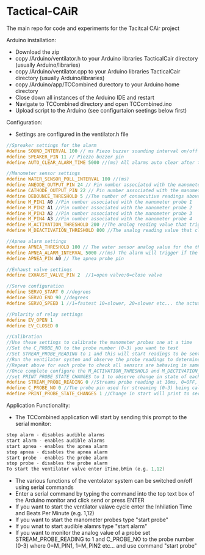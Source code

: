 # Tactical-CAiR
The main repo for code and experiments for the Tacitcal CAir project

Arduino installation:
 - Download the zip
 - copy /Arduino/ventilator.h to your Arduino libraries TacticalCair directory (usually Arduino/libraries)
 - copy /Arduino/ventilator.cpp to your Arduino libraries TacticalCair directory (usually Arduino/libraries)
 - copy /Arduino/app/TCCombined durectory to your Arduino home directory
 - Close down all instances of the Arduino IDE and restart 
 - Navigate to TCCombined directory and open TCCombined.ino
 - Upload script to the Arduino (see configurtaion seetings below first)
 
 Configuration:
 - Settings are configured in the ventilator.h file

```c++
//Spreaker settings for the alarm
#define SOUND_INTERVAL 100 // ms Piezo buzzer sounding interval on/off
#define SPEAKER_PIN 11 // Piezzo buzzer pin
#define AUTO_CLEAR_ALARM_TIME 5000 //(ms) All alarms auto clear after this threshold

//Manometer sensor settings
#define WATER_SENSOR_POLL_INTERVAL 100 //(ms) 
#define ANEODE_OUTPUT_PIN 24 // Pin number associated with the manometer aneode 
#define CATHODE_OUTPUT_PIN 22 // Pin number associated with the manometer cathode
#define DEBOUNCE_THRESHOLD 5 //The number of consecutive readings above/below the threshold
#define M_PIN1 A0 //Pin number associated with the manometer probe 1
#define M_PIN2 A1 //Pin number associated with the manometer probe 2
#define M_PIN3 A2 //Pin number associated with the manometer probe 3
#define M_PIN4 A3 //Pin number associated with the manometer probe 4
#define M_ACTIVATION_THRESHOLD 200 //The analog reading value that triggers an immersed state
#define M_DEACTIVATION_THRESHOLD 800 //The analog reading value that clears an immersed state (i.e. sensor not immersed)

//Apnea alarm settings
#define APNEA_THRESHOLD 100 // The water sensor analog value for the the apnea alarm
#define APNEA_ALARM_INTERVAL 5000 //(ms) The alarm will trigger if the water sensor has not crossed the threshold
#define APNEA_PIN A0 // The apnea probe pin

//Exhaust valve settings
#define EXHAUST_VALVE_PIN 2  //1=open valve;0=close valve

//Servo configuration 
#define SERVO_START 0 //degrees
#define SERVO_END 90 //degrees
#define SERVO_SPEED 1 //1=fastest 10=slower, 20=slower etc... the actual speed depends on the servo

//Polarity of relay settings
#define EV_OPEN 1
#define EV_CLOSED 0

//Calibration
//Use these settings to calibrate the manometer probes one at a time
//Set the C_PROBE_NO to the probe number (0-3) you want to test
//Set STREAM_PROBE_READING to 1 and this will start readings to be sent to the serial port in real time
//Run the ventilator system and observe the probe readings to determine min/max thresholds
//Repeat above for each probe to check all sensors are behaving in same
//Once complete configure the M_ACTIVATION_THRESHOLD and M_DECTIVATION_THRESHOLD 
//set PRINT_PROBE_STATE_CHANGES to 1 to observe change in state of each probe in real time 
#define STREAM_PROBE_READING 0 //Streams probe reading at 10ms, 0=OFF, 1=ON , NB:switch off for production
#define C_PROBE_NO 0 //The probe pin used for streaming (0-3) being calibrated
#define PRINT_PROBE_STATE_CHANGES 1 //Change in start will print to serial
```

Application Functionality:
 - The TCCombined application will start by sending this prompt to the serial monitor:
 
 ```c++
 stop alarm - disables audible alarms
start alarm - enables audible alarms
start apnea - enables the apnea alarm
stop apnea - disables the apnea alarm
start probe - enables the probe alarm
stop probe - disables the probe alarm
To start the ventilator valve enter iTime,bMin (e.g. 1,12)
 ```
 
- The various functions of the ventolator system can be switched on/off using serial commands
- Enter a serial command by typing the command into the top text box of the Arduino monitor and click send or press ENTER
- If you want to start the ventilator valave cycle enter the Inhilation Time and Beats Per Minute (e.g. 1,12)
- If you want to start the manometer probes type "start probe"
- If you wnat to start audible alamrs type "start alarm"
- If you want to monitor the analog value of a probe set STREAM_PROBE_READING to 1 and C_PROBE_NO to the probe number (0-3) where 0=M_PIN1, 1=M_PIN2 etc... and use command "start probe" 

